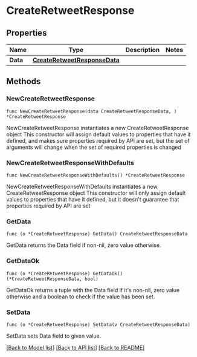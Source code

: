 # CreateRetweetResponse

## Properties

Name | Type | Description | Notes
------------ | ------------- | ------------- | -------------
**Data** | [**CreateRetweetResponseData**](CreateRetweetResponseData.md) |  | 

## Methods

### NewCreateRetweetResponse

`func NewCreateRetweetResponse(data CreateRetweetResponseData, ) *CreateRetweetResponse`

NewCreateRetweetResponse instantiates a new CreateRetweetResponse object
This constructor will assign default values to properties that have it defined,
and makes sure properties required by API are set, but the set of arguments
will change when the set of required properties is changed

### NewCreateRetweetResponseWithDefaults

`func NewCreateRetweetResponseWithDefaults() *CreateRetweetResponse`

NewCreateRetweetResponseWithDefaults instantiates a new CreateRetweetResponse object
This constructor will only assign default values to properties that have it defined,
but it doesn't guarantee that properties required by API are set

### GetData

`func (o *CreateRetweetResponse) GetData() CreateRetweetResponseData`

GetData returns the Data field if non-nil, zero value otherwise.

### GetDataOk

`func (o *CreateRetweetResponse) GetDataOk() (*CreateRetweetResponseData, bool)`

GetDataOk returns a tuple with the Data field if it's non-nil, zero value otherwise
and a boolean to check if the value has been set.

### SetData

`func (o *CreateRetweetResponse) SetData(v CreateRetweetResponseData)`

SetData sets Data field to given value.



[[Back to Model list]](../README.md#documentation-for-models) [[Back to API list]](../README.md#documentation-for-api-endpoints) [[Back to README]](../README.md)


